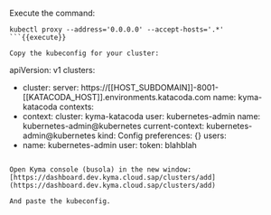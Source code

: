 
Execute the command:
```
kubectl proxy --address='0.0.0.0' --accept-hosts='.*'
```{{execute}}

Copy the kubeconfig for your cluster:

```
apiVersion: v1
clusters:
- cluster:
    server: https://[[HOST_SUBDOMAIN]]-8001-[[KATACODA_HOST]].environments.katacoda.com
  name: kyma-katacoda
contexts:
- context:
    cluster: kyma-katacoda
    user: kubernetes-admin
  name: kubernetes-admin@kubernetes
current-context: kubernetes-admin@kubernetes
kind: Config
preferences: {}
users:
- name: kubernetes-admin
  user:
    token: blahblah
```{{copy}}

Open Kyma console (busola) in the new window:
[https://dashboard.dev.kyma.cloud.sap/clusters/add](https://dashboard.dev.kyma.cloud.sap/clusters/add)

And paste the kubeconfig.
